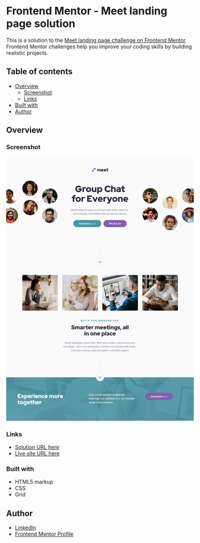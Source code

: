 # Frontend Mentor - Meet landing page solution

This is a solution to the [Meet landing page challenge on Frontend Mentor](https://www.frontendmentor.io/challenges/meet-landing-page-rbTDS6OUR). Frontend Mentor challenges help you improve your coding skills by building realistic projects.

## Table of contents

- [Overview](#overview)
    - [Screenshot](#screenshot)
    - [Links](#links)
- [Built with](#built-with)
- [Author](#author)

## Overview

### Screenshot

![](./design/screenshot.png)
### Links

- [Solution URL here](https://github.com/ajibade-ibrahim/meet-landing-page)
- [Live site URL here](https://ajibade-ibrahim.github.io/meet-landing-page/)

### Built with

- HTML5 markup
- CSS
- Grid

## Author

- [LinkedIn](https://www.linkedin.com/in/ibrahim-kayode-ajibade/)
- [Frontend Mentor Profile](https://www.frontendmentor.io/profile/ajibade-ibrahim)
